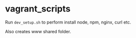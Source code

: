 vagrant_scripts
===============

Run `dev_setup.sh` to perform install node, npm, nginx, curl etc. 

Also creates www shared folder.